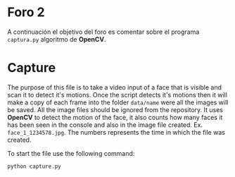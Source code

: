 # Foro 2

A continuación el objetivo del foro es comentar sobre el programa `captura.py` algoritmo de **OpenCV**.

# Capture

The purpose of this file is to take a video input of a face that is visible and scan it to detect it's motions. Once the script detects it's motions then it will make a copy of each frame into the folder `data/name` were all the images will be saved. All the image files should be ignored from the repository. It uses **OpenCV** to detect the motion of the face, it also counts how many faces it has been seen in the console and also in the image file created. Ex. `face_1_1234578.jpg`. The numbers represents the time in which the file was created.

To start the file use the following command:

```bash
python capture.py
```
